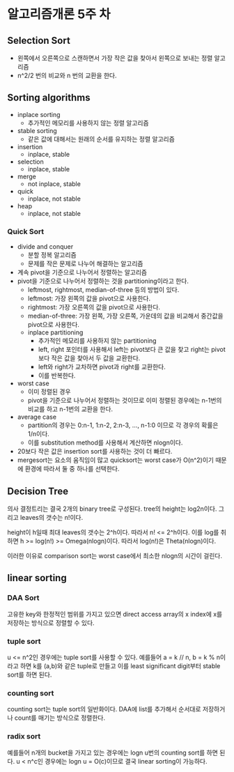# 알고리즘개론 5주 차

## Selection Sort

- 왼쪽에서 오른쪽으로 스캔하면서 가장 작은 값을 찾아서 왼쪽으로 보내는 정렬 알고리즘
- n^2/2 번의 비교와 n 번의 교환을 한다.

## Sorting algorithms

- inplace sorting
  - 추가적인 메모리를 사용하지 않는 정렬 알고리즘
- stable sorting
  - 같은 값에 대해서는 원래의 순서를 유지하는 정렬 알고리즘
- insertion
  - inplace, stable
- selection
  - inplace, stable
- merge
  - not inplace, stable
- quick
  - inplace, not stable
- heap
  - inplace, not stable

### Quick Sort

- divide and conquer
  - 분할 정복 알고리즘
  - 문제를 작은 문제로 나누어 해결하는 알고리즘
- 계속 pivot을 기준으로 나누어서 정렬하는 알고리즘
- pivot을 기준으로 나누어서 정렬하는 것을 partitioning이라고 한다.
  - leftmost, rightmost, median-of-three 등의 방법이 있다.
  - leftmost: 가장 왼쪽의 값을 pivot으로 사용한다.
  - rightmost: 가장 오른쪽의 값을 pivot으로 사용한다.
  - median-of-three: 가장 왼쪽, 가장 오른쪽, 가운데의 값을 비교해서 중간값을 pivot으로 사용한다.
  - inplace partitioning
    - 추가적인 메모리를 사용하지 않는 partitioning
    - left, right 포인터를 사용해서 left는 pivot보다 큰 값을 찾고 right는 pivot보다 작은 값을 찾아서 두 값을 교환한다.
    - left와 right가 교차하면 pivot과 right를 교환한다.
    - 이를 반복한다.
- worst case
  - 이미 정렬된 경우
  - pivot을 기준으로 나누어서 정렬하는 것이므로 이미 정렬된 경우에는 n-1번의 비교를 하고 n-1번의 교환을 한다.
- average case
  - partition의 경우는 0:n-1, 1:n-2, 2:n-3, ..., n-1:0 이므로 각 경우의 확률은 1/n이다.
  - 이를 substitution method를 사용해서 계산하면 nlogn이다.
- 20보다 작은 값은 insertion sort를 사용하는 것이 더 빠르다.
- mergesort는 요소의 움직임이 많고 quicksort는 worst case가 O(n^2)이기 때문에 환경에 따라서 둘 중 하나를 선택한다.

## Decision Tree

의사 결정트리는 결국 2개의 binary tree로 구성된다. tree의 height는 log2n이다. 그리고 leaves의 갯수는 n!이다.

height이 h일때 최대 leaves의 갯수는 2^h이다. 따라서 n! <= 2^h이다. 이를 log를 취하면 h >= log(n!) >= Omega(nlogn)이다. 따라서 log(n!)은 Theta(nlogn)이다.

이러한 이유로 comparison sort는 worst case에서 최소한 nlogn의 시간이 걸린다.

## linear sorting

### DAA Sort

고유한 key와 한정적인 범위를 가지고 있으면 direct access array의 x index에 x를 저장하는 방식으로 정렬할 수 있다.

### tuple sort

u <= n^2인 경우에는 tuple sort를 사용할 수 있다. 예를들어 a = k // n, b = k % n이라고 하면 k를 (a,b)와 같은 tuple로 만들고 이를 least significant digit부터 stable sort를 하면 된다.

### counting sort

counting sort는 tuple sort의 일반화이다. DAA에 list를 추가해서 순서대로 저장하거나 count를 매기는 방식으로 정렬한다.

### radix sort

예를들어 n개의 bucket을 가지고 있는 경우에는 logn u번의 counting sort를 하면 된다. u < n^c인 경우에는 logn u = O(c)이므로 결국 linear sorting이 가능하다.
